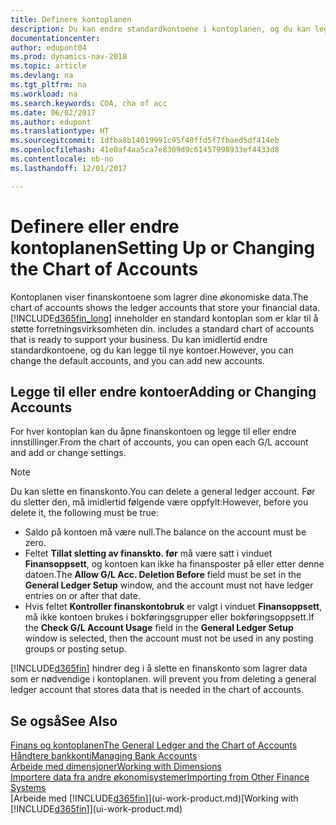 ```yaml
---
title: Definere kontoplanen
description: Du kan endre standardkontoene i kontoplanen, og du kan legge til nye kontoer.
documentationcenter: 
author: edupont04
ms.prod: dynamics-nav-2018
ms.topic: article
ms.devlang: na
ms.tgt_pltfrm: na
ms.workload: na
ms.search.keywords: COA, cha of acc
ms.date: 06/02/2017
ms.author: edupont
ms.translationtype: HT
ms.sourcegitcommit: 1dfba8b14019991c95f40ffd5f7fbaed5df414eb
ms.openlocfilehash: 41e0af4aa5ca7e8309d9c61457998933ef4433d8
ms.contentlocale: nb-no
ms.lasthandoff: 12/01/2017

---
```

# <a name="setting-up-or-changing-the-chart-of-accounts"></a><span data-ttu-id="f92d5-103">Definere eller endre kontoplanen</span><span class="sxs-lookup"><span data-stu-id="f92d5-103">Setting Up or Changing the Chart of Accounts</span></span>
<span data-ttu-id="f92d5-104">Kontoplanen viser finanskontoene som lagrer dine økonomiske data.</span><span class="sxs-lookup"><span data-stu-id="f92d5-104">The chart of accounts shows the ledger accounts that store your financial data.</span></span> [!INCLUDE[d365fin_long](includes/d365fin_long_md.md)]<span data-ttu-id="f92d5-105"> inneholder en standard kontoplan som er klar til å støtte forretningsvirksomheten din.</span><span class="sxs-lookup"><span data-stu-id="f92d5-105"> includes a standard chart of accounts that is ready to support your business.</span></span>
<span data-ttu-id="f92d5-106">Du kan imidlertid endre standardkontoene, og du kan legge til nye kontoer.</span><span class="sxs-lookup"><span data-stu-id="f92d5-106">However, you can change the default accounts, and you can add new accounts.</span></span>  

## <a name="adding-or-changing-accounts"></a><span data-ttu-id="f92d5-107">Legge til eller endre kontoer</span><span class="sxs-lookup"><span data-stu-id="f92d5-107">Adding or Changing Accounts</span></span>
<span data-ttu-id="f92d5-108">For hver kontoplan kan du åpne finanskontoen og legge til eller endre innstillinger.</span><span class="sxs-lookup"><span data-stu-id="f92d5-108">From the chart of accounts, you can open each G/L account and add or change settings.</span></span>

> [!NOTE]  
>   <span data-ttu-id="f92d5-109">Du kan slette en finanskonto.</span><span class="sxs-lookup"><span data-stu-id="f92d5-109">You can delete a general ledger account.</span></span> <span data-ttu-id="f92d5-110">Før du sletter den, må imidlertid følgende være oppfylt:</span><span class="sxs-lookup"><span data-stu-id="f92d5-110">However, before you delete it, the following must be true:</span></span>  

* <span data-ttu-id="f92d5-111">Saldo på kontoen må være null.</span><span class="sxs-lookup"><span data-stu-id="f92d5-111">The balance on the account must be zero.</span></span>  
* <span data-ttu-id="f92d5-112">Feltet **Tillat sletting av finanskto. før** må være satt i vinduet **Finansoppsett**, og kontoen kan ikke ha finansposter på eller etter denne datoen.</span><span class="sxs-lookup"><span data-stu-id="f92d5-112">The **Allow G/L Acc. Deletion Before** field must be set in the **General Ledger Setup** window, and the account must not have ledger entries on or after that date.</span></span>  
* <span data-ttu-id="f92d5-113">Hvis feltet **Kontroller finanskontobruk** er valgt i vinduet **Finansoppsett**, må ikke kontoen brukes i bokføringsgrupper eller bokføringsoppsett.</span><span class="sxs-lookup"><span data-stu-id="f92d5-113">If the **Check G/L Account Usage** field in the **General Ledger Setup** window is selected, then the account must not be used in any posting groups or posting setup.</span></span>  

[!INCLUDE[d365fin](includes/d365fin_md.md)]<span data-ttu-id="f92d5-114"> hindrer deg i å slette en finanskonto som lagrer data som er nødvendige i kontoplanen.</span><span class="sxs-lookup"><span data-stu-id="f92d5-114"> will prevent you from deleting a general ledger account that stores data that is needed in the chart of accounts.</span></span>  

## <a name="see-also"></a><span data-ttu-id="f92d5-115">Se også</span><span class="sxs-lookup"><span data-stu-id="f92d5-115">See Also</span></span>
[<span data-ttu-id="f92d5-116">Finans og kontoplanen</span><span class="sxs-lookup"><span data-stu-id="f92d5-116">The General Ledger and the Chart of Accounts</span></span>](finance-general-ledger.md)  
[<span data-ttu-id="f92d5-117">Håndtere bankkonti</span><span class="sxs-lookup"><span data-stu-id="f92d5-117">Managing Bank Accounts</span></span>](bank-manage-bank-accounts.md)  
[<span data-ttu-id="f92d5-118">Arbeide med dimensjoner</span><span class="sxs-lookup"><span data-stu-id="f92d5-118">Working with Dimensions</span></span>](finance-dimensions.md)  
[<span data-ttu-id="f92d5-119">Importere data fra andre økonomisystemer</span><span class="sxs-lookup"><span data-stu-id="f92d5-119">Importing from Other Finance Systems</span></span>](upload-data.md)  
<span data-ttu-id="f92d5-120">[Arbeide med [!INCLUDE[d365fin](includes/d365fin_md.md)]](ui-work-product.md)</span><span class="sxs-lookup"><span data-stu-id="f92d5-120">[Working with [!INCLUDE[d365fin](includes/d365fin_md.md)]](ui-work-product.md)</span></span>  

## 

